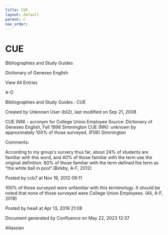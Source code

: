 ```yaml
---
title: CUE
layout: default
parent: C
nav_order:
---
```


# CUE

Bibliographies and Study Guides

Dictionary of Geneseo English

View All Entries

A-D

Bibliographies and Study Guides : CUE

Created by  Unknown User (bli2), last modified on Sep 21, 2008

CUE (NN) - acronym for College Union Employee Source: Dictionary of Geneseo English, Fall 1998 Simmington CUE (NN): unknown by approximately 100% of those surveyed. (F06) Simmington

Comments:

According to my group's survery thus far, about 24% of students are familiar with this word, and 40% of those familiar with the term use the original definition. 60% of those familiar with the term defined the term as &quot;the white ball in pool&quot;.(Birkby, A-F, 2012)

Posted by ccb7 at Nov 19, 2012 09:11

100% of those surveyed were unfamiliar with this terminology. It should be noted that none of those surveyed were College Union Employees. (Ali, A-F, 2019)

Posted by hea4 at Apr 13, 2019 21:08

Document generated by Confluence on May 22, 2023 12:37

Atlassian
